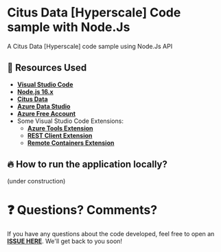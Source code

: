 # Citus Data [Hyperscale] Code sample with Node.Js

A Citus Data [Hyperscale] code sample using Node.Js API

## 🚀 Resources Used

- **[Visual Studio Code](https://code.visualstudio.com/?WT.mc_id=javascript-72292-gllemos)**
- **[Node.js 16.x](https://nodejs.org/en/)**
- **[Citus Data](https://www.citusdata.com/product/hyperscale-citus/?WT.mc_id=javascript-72292-gllemos)**
- **[Azure Data Studio](https://docs.microsoft.com/sql/azure-data-studio/download-azure-data-studio?view=sql-server-ver16&WT.mc_id=javascript-72292-gllemos)**
- **[Azure Free Account](https://azure.microsoft.com/?WT.mc_id=javascript-72292-gllemos)**
- Some Visual Studio Code Extensions:
  - **[Azure Tools Extension](https://marketplace.visualstudio.com/items?itemName=ms-vscode.vscode-node-azure-pack&WT.mc_id=javascript-72292-gllemos)**
  - **[REST Client Extension](https://marketplace.visualstudio.com/items?itemName=humao.rest-client&WT.mc_id=javascript-72292-gllemos)**
  - **[Remote Containers Extension](https://marketplace.visualstudio.com/items?itemName=ms-vscode-remote.remote-containers)**

## 🔥 How to run the application locally? 

(under construction)

# ❓ Questions? Comments?

If you have any questions about the code developed, feel free to open an **[ISSUE HERE](https://github.com/glaucia86/citusdata-nodejs-code-sample/issues)**. We'll get back to you soon!
